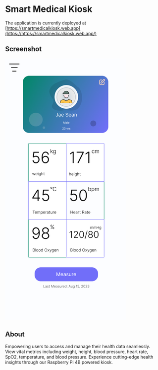 # Smart Medical Kiosk
The application is currently deployed at [https://smartmedicalkiosk.web.app](https://https://smartmedicalkiosk.web.app/)

## Screenshot

![alt text](https://github.com/pyTimK/smk/blob/main/public/images/screenshot.png)

## About
Empowering users to access and manage their health data seamlessly. View vital metrics including weight, height, blood pressure, heart rate, SpO2, temperature, and blood pressure. Experience cutting-edge health insights through our Raspberry Pi 4B powered kiosk.
